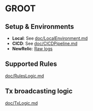 # GROOT

## Setup & Environments

- **Local**: See [doc/LocalEnvironment.md](https://github.com/thisisarchimedes/Groot/blob/main/doc/LocalEnvironment.md)
- **CICD**: See [doc/CICDPipeline.md](https://github.com/thisisarchimedes/Groot/blob/main/doc/CICDPipeline.md)
- **NewRelic**: [Raw logs](https://onenr.io/0Bj3XDql2QX)
## Supported Rules

[doc/RulesLogic.md](https://github.com/thisisarchimedes/Groot/blob/main/doc/RulesLogic.md)

## Tx broadcasting logic

[doc/TxLogic.md](https://github.com/thisisarchimedes/Groot/blob/main/doc/TxLogic.md)
